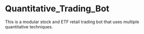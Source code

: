 # Quantitative_Trading_Bot
This is a modular stock and ETF retail trading bot that uses multiple quantitative techniques.

